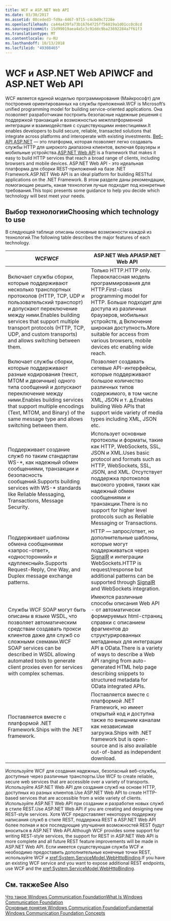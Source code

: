 ```yaml
---
title: WCF и ASP.NET Web API
ms.date: 03/30/2017
ms.assetid: 08ceded3-fd9a-4467-9715-c4cbd9c7228e
ms.openlocfilehash: ca44a439fa73b16764725ff56019a1d01cc0c8cd
ms.sourcegitcommit: 15d99019aea4a5c3c91ddc9ba23692284a7f61f3
ms.translationtype: MT
ms.contentlocale: ru-RU
ms.lasthandoff: 10/13/2018
ms.locfileid: "49308465"
---
```

# <a name="wcf-and-aspnet-web-api"></a><span data-ttu-id="3c4b4-102">WCF и ASP.NET Web API</span><span class="sxs-lookup"><span data-stu-id="3c4b4-102">WCF and ASP.NET Web API</span></span>
<span data-ttu-id="3c4b4-103">WCF является единой моделью программирования (Майкрософт) для построения ориентированных на службы приложений.</span><span class="sxs-lookup"><span data-stu-id="3c4b4-103">WCF is Microsoft’s unified programming model for building service-oriented applications.</span></span> <span data-ttu-id="3c4b4-104">Она позволяет разработчикам построить безопасные надежные решения с поддержкой транзакций и возможностью межплатформенной интеграции и взаимодействия с существующими инвестициями.</span><span class="sxs-lookup"><span data-stu-id="3c4b4-104">It enables developers to build secure, reliable, transacted solutions that integrate across platforms and interoperate with existing investments.</span></span> <span data-ttu-id="3c4b4-105">[Веб-API ASP.NET](http://www.asp.net/web-api) — это платформа, которая позволяет легко создавать службы HTTP для широкого диапазона клиентов, включая браузеры и мобильные устройства.</span><span class="sxs-lookup"><span data-stu-id="3c4b4-105">[ASP.NET Web API](http://www.asp.net/web-api) is a framework that makes it easy to build HTTP services that reach a broad range of clients, including browsers and mobile devices.</span></span> <span data-ttu-id="3c4b4-106">ASP.NET Web API - это идеальная платформа для сборки REST-приложений на базе .NET Framework.</span><span class="sxs-lookup"><span data-stu-id="3c4b4-106">ASP.NET Web API is an ideal platform for building RESTful applications on the .NET Framework.</span></span> <span data-ttu-id="3c4b4-107">В этом разделе даны рекомендации, помогающие решить, какая технология лучше подходит под конкретные требования.</span><span class="sxs-lookup"><span data-stu-id="3c4b4-107">This topic presents some guidance to help you decide which technology will best meet your needs.</span></span>  
  
## <a name="choosing-which-technology-to-use"></a><span data-ttu-id="3c4b4-108">Выбор технологии</span><span class="sxs-lookup"><span data-stu-id="3c4b4-108">Choosing which technology to use</span></span>  
 <span data-ttu-id="3c4b4-109">В следующей таблице описаны основные возможности каждой из технологий.</span><span class="sxs-lookup"><span data-stu-id="3c4b4-109">The following table describes the major features of each technology.</span></span>  
  
|<span data-ttu-id="3c4b4-110">WCF</span><span class="sxs-lookup"><span data-stu-id="3c4b4-110">WCF</span></span>|<span data-ttu-id="3c4b4-111">ASP.NET Web API</span><span class="sxs-lookup"><span data-stu-id="3c4b4-111">ASP.NET Web API</span></span>|  
|---------|---------------------|  
|<span data-ttu-id="3c4b4-112">Включает службы сборки, которые поддерживают несколько транспортных протоколов (HTTP, TCP, UDP и пользовательский транспорт) и допускают переключение между ними.</span><span class="sxs-lookup"><span data-stu-id="3c4b4-112">Enables building services that support multiple transport protocols (HTTP, TCP, UDP, and custom transports) and allows switching between them.</span></span>|<span data-ttu-id="3c4b4-113">Только HTTP.</span><span class="sxs-lookup"><span data-stu-id="3c4b4-113">HTTP only.</span></span> <span data-ttu-id="3c4b4-114">Первоклассная модель программирования для HTTP.</span><span class="sxs-lookup"><span data-stu-id="3c4b4-114">First-class programming model for HTTP.</span></span> <span data-ttu-id="3c4b4-115">Больше подходит для доступа из различных браузеров, мобильных устройств, д Включение широкая доступность.</span><span class="sxs-lookup"><span data-stu-id="3c4b4-115">More suitable for access from various browsers, mobile devices etc enabling wide reach.</span></span>|  
|<span data-ttu-id="3c4b4-116">Включает службы сборки, которые поддерживают разные кодирования (текст, MTOM и двоичные) одного типа сообщений и допускают переключение между ними.</span><span class="sxs-lookup"><span data-stu-id="3c4b4-116">Enables building services that support multiple encodings (Text, MTOM, and Binary) of the same message type and allows switching between them.</span></span>|<span data-ttu-id="3c4b4-117">Позволяет создавать сетевые API-интерфейсы, которые поддерживают большое количество различных типов содержимого, в том числе XML, JSON и т. д.</span><span class="sxs-lookup"><span data-stu-id="3c4b4-117">Enables building Web APIs that support wide variety of media types including XML, JSON etc.</span></span>|  
|<span data-ttu-id="3c4b4-118">Поддерживает создание служб по таким стандартам WS-\*, как надежный обмен сообщениями, транзакции и безопасность сообщений.</span><span class="sxs-lookup"><span data-stu-id="3c4b4-118">Supports building services with WS-\* standards like Reliable Messaging, Transactions, Message Security.</span></span>|<span data-ttu-id="3c4b4-119">Использует основные протоколы и форматы, такие как HTTP, WebSockets, SSL, JSON и XML.</span><span class="sxs-lookup"><span data-stu-id="3c4b4-119">Uses basic protocol and formats such as HTTP, WebSockets, SSL, JSON, and XML.</span></span> <span data-ttu-id="3c4b4-120">Отсутствует поддержка протоколов высокого уровня, таких как надежный обмен сообщениями и транзакции.</span><span class="sxs-lookup"><span data-stu-id="3c4b4-120">There is no support for higher level protocols such as Reliable Messaging or Transactions.</span></span>|  
|<span data-ttu-id="3c4b4-121">Поддерживает шаблоны обмена сообщениями «запрос-ответ», «односторонний» и «дуплексный».</span><span class="sxs-lookup"><span data-stu-id="3c4b4-121">Supports Request-Reply, One Way, and Duplex message exchange patterns.</span></span>|<span data-ttu-id="3c4b4-122">HTTP — запрос/ответ, но дополнительные шаблоны, которые могут поддерживаться через [SignalR](https://github.com/SignalR/SignalR) и интеграции WebSockets.</span><span class="sxs-lookup"><span data-stu-id="3c4b4-122">HTTP is request/response but additional patterns can be supported through [SignalR](https://github.com/SignalR/SignalR) and WebSockets integration.</span></span>|  
|<span data-ttu-id="3c4b4-123">Службы WCF SOAP могут быть описаны в языке WSDL, что позволяет автоматическим средствам создавать прокси клиентов даже для служб со сложными схемами.</span><span class="sxs-lookup"><span data-stu-id="3c4b4-123">WCF SOAP services can be described in WSDL allowing automated tools to generate client proxies even for services with complex schemas.</span></span>|<span data-ttu-id="3c4b4-124">Имеются различные способы описания Web API - от автоматически формируемых html-страниц справки с описанием фрагментов до структурированных метаданных для интеграции API в OData.</span><span class="sxs-lookup"><span data-stu-id="3c4b4-124">There is a variety of ways to describe a Web API ranging from auto-generated HTML help page describing snippets to structured metadata for OData integrated APIs.</span></span>|  
|<span data-ttu-id="3c4b4-125">Поставляется вместе с платформой .NET Framework.</span><span class="sxs-lookup"><span data-stu-id="3c4b4-125">Ships with the .NET framework.</span></span>|<span data-ttu-id="3c4b4-126">Поставляется вместе с платформой .NET Framework, но имеет открытый код и доступна также по внешним каналам как независимая загрузка.</span><span class="sxs-lookup"><span data-stu-id="3c4b4-126">Ships with .NET framework but is open-source and is also available out-of-band as independent download.</span></span>|  
  
 <span data-ttu-id="3c4b4-127">Используйте WCF для создания надежных, безопасный веб-службы, доступные через различные транспорты.</span><span class="sxs-lookup"><span data-stu-id="3c4b4-127">Use WCF to create reliable, secure web services that are accessible over a variety of transports.</span></span> <span data-ttu-id="3c4b4-128">Используйте ASP.NET Web API для создания служб на основе HTTP, доступных из разных клиентов.</span><span class="sxs-lookup"><span data-stu-id="3c4b4-128">Use ASP.NET Web API to create HTTP-based services that are accessible from a wide variety of clients.</span></span> <span data-ttu-id="3c4b4-129">Используйте ASP.NET Web API при создании и разработке новых служб в стиле REST.</span><span class="sxs-lookup"><span data-stu-id="3c4b4-129">Use ASP.NET Web API if you are creating and designing new REST-style services.</span></span> <span data-ttu-id="3c4b4-130">Хотя WCF предоставляет некоторую поддержку написания служб в стиле REST, поддержка REST в ASP.NET Web API более полная и все последующие улучшения возможностей REST будут вноситься в ASP.NET Web API.</span><span class="sxs-lookup"><span data-stu-id="3c4b4-130">Although WCF provides some support for writing REST-style services, the support for REST in ASP.NET Web API is more complete and all future REST feature improvements will be made in ASP.NET Web API.</span></span> <span data-ttu-id="3c4b4-131">Если имеется существующая служба WCF и необходимо предоставить дополнительные конечные точки REST, используйте WCF и <xref:System.ServiceModel.WebHttpBinding>.</span><span class="sxs-lookup"><span data-stu-id="3c4b4-131">If you have an existing WCF service and you want to expose additional REST endpoints, use WCF and the <xref:System.ServiceModel.WebHttpBinding>.</span></span>  
  
## <a name="see-also"></a><span data-ttu-id="3c4b4-132">См. также</span><span class="sxs-lookup"><span data-stu-id="3c4b4-132">See Also</span></span>  
 [<span data-ttu-id="3c4b4-133">Что такое Windows Communication Foundation</span><span class="sxs-lookup"><span data-stu-id="3c4b4-133">What Is Windows Communication Foundation</span></span>](../../../docs/framework/wcf/whats-wcf.md)  
 [<span data-ttu-id="3c4b4-134">Основные понятия Windows Communication Foundation</span><span class="sxs-lookup"><span data-stu-id="3c4b4-134">Fundamental Windows Communication Foundation Concepts</span></span>](../../../docs/framework/wcf/fundamental-concepts.md)  
